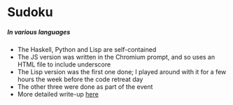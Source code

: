 # Sudoku
##### In various languages

- The Haskell, Python and Lisp are self-contained
- The JS version was written in the Chromium prompt, and so uses an HTML file to include underscore
- The Lisp version was the first one done; I played around with it for a few hours the week before the code retreat day
- The other three were done as part of the event
- More detailed write-up [here](http://langnostic.blogspot.ca/2013/05/code-retreat-sudoku.html)
